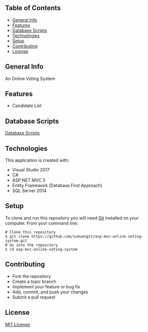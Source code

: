 ## Table of Contents
* [General Info](#general-info)
* [Features](#features)
* [Database Scripts](#database-scripts)
* [Technologies](#technologies)
* [Setup](#setup)
* [Contributing](#contributing)
* [License](#license)

## General Info
An Online Voting System

## Features
* Candidate List

## Database Scripts
[Database Scripts](https://github.com/sumuongit/asp-mvc-online-voting-system/tree/master/OnlineVotingSystem/Database)

## Technologies
This application is created with:
* Visual Studio 2017
* C# 
* ASP.NET MVC 5
* Entity Framework (Database First Approach)
* SQL Server 2014
	
## Setup
To clone and run this repository you will need [Git](https://git-scm.com/) installed on your computer. From your command line:

```
# Clone this repository
$ git clone https://github.com/sumuongit/asp-mvc-online-voting-system.git
# Go into the repository
$ cd asp-mvc-online-voting-system
```

## Contributing
* Fork the repository
* Create a topic branch
* Implement your feature or bug fix
* Add, commit, and push your changes
* Submit a pull request

## License
[MIT License](https://github.com/sumuongit/asp-mvc-online-voting-system/blob/master/LICENSE)
